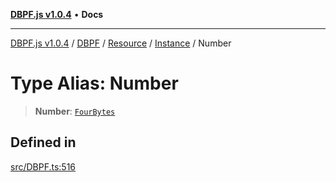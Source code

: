 [**DBPF.js v1.0.4**](../../../../../../README.md) • **Docs**

***

[DBPF.js v1.0.4](../../../../../../README.md) / [DBPF](../../../../../README.md) / [Resource](../../../README.md) / [Instance](../README.md) / Number

# Type Alias: Number

> **Number**: [`FourBytes`](../../../../../../BufferStore/type-aliases/FourBytes.md)

## Defined in

[src/DBPF.ts:516](https://github.com/anonhostpi/DBPF.js/blob/5970b3db05862f3a4fc27886740f0325e027cf60/src/DBPF.ts#L516)
